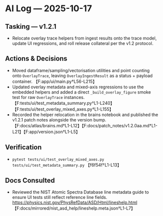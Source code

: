 # AI Log — 2025-10-17

## Tasking — v1.2.1
- Relocate overlay trace helpers from ingest results onto the trace model, update UI regressions, and roll release collateral per the v1.2 protocol.

## Actions & Decisions
- Moved dataframe/sampling/vectorisation utilities and point counting onto `OverlayTrace`, leaving `OverlayIngestResult` as a status + payload container. 【F:app/ui/main.py†L56-L215】
- Updated overlay metadata and mixed-axis regressions to use the embedded helpers and added a direct `_build_overlay_figure` smoke test for raw `OverlayTrace` instances. 【F:tests/ui/test_metadata_summary.py†L1-L240】【F:tests/ui/test_overlay_mixed_axes.py†L1-L155】
- Recorded the helper relocation in the brains notebook and published the v1.2.1 patch notes alongside the version bump. 【F:docs/atlas/brains.md†L1-L12】【F:docs/patch_notes/v1.2.0aa.md†L1-L21】【F:app/version.json†L1-L5】

## Verification
- `pytest tests/ui/test_overlay_mixed_axes.py tests/ui/test_metadata_summary.py` 【f6f54f†L1-L13】

## Docs Consulted
- Reviewed the NIST Atomic Spectra Database line metadata guide to ensure UI tests still reflect reference line fields. https://physics.nist.gov/PhysRefData/ASD/Html/lineshelp.html 【F:docs/mirrored/nist_asd_help/lineshelp.meta.json†L1-L7】
